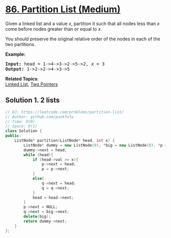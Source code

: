 # [86. Partition List (Medium)](https://leetcode.com/problems/partition-list/)

<p>Given a linked list and a value <em>x</em>, partition it such that all nodes less than <em>x</em> come before nodes greater than or equal to <em>x</em>.</p>

<p>You should preserve the original relative order of the nodes in each of the two partitions.</p>

<p><strong>Example:</strong></p>

<pre><strong>Input:</strong> head = 1-&gt;4-&gt;3-&gt;2-&gt;5-&gt;2, <em>x</em> = 3
<strong>Output:</strong> 1-&gt;2-&gt;2-&gt;4-&gt;3-&gt;5
</pre>


**Related Topics**:  
[Linked List](https://leetcode.com/tag/linked-list/), [Two Pointers](https://leetcode.com/tag/two-pointers/)

## Solution 1. 2 lists

```cpp
// OJ: https://leetcode.com/problems/partition-list/
// Author: github.com/punkfulw
// Time: O(N)
// Space: O(1)
class Solution {
public:
    ListNode* partition(ListNode* head, int x) {
        ListNode* dummy = new ListNode(0), *big = new ListNode(0), *p = big, *q = dummy;
        dummy->next = head;
        while (head){
            if (head->val >= x){
                p->next = head;
                p = p->next;
            }
            else{
                q->next = head;
                q = q->next;
            }
            head = head->next;
        }
        p->next = NULL;
        q->next = big->next;
        delete(big);
        return dummy->next;
    }
};
```

